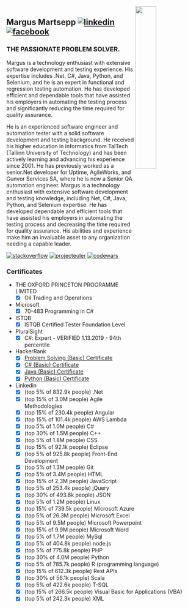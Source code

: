 <img align="right" width="33%" src="https://scontent-hel3-1.xx.fbcdn.net/v/t1.6435-9/84332732_2931300460253964_454701281320108032_n.jpg?_nc_cat=109&ccb=1-5&_nc_sid=09cbfe&_nc_ohc=sYtLOi1xrO4AX_aBwXK&_nc_ht=scontent-hel3-1.xx&oh=0757604df0a1bef1170df04f0beb5f68&oe=6174D7CB">

## Margus Martsepp [![linkedin](https://appicons.about.me/linkedin/32x32.png)](https://www.linkedin.com/in/margus-martsepp) [![facebook](https://appicons.about.me/facebook/32x32.png)](https://www.facebook.com/MARTSEPPMARGUS)
### THE PASSIONATE PROBLEM SOLVER.
Margus is a technology enthusiast with extensive software development and testing experience. His expertise includes .Net, C#, Java, Python, and Selenium, and he is an expert in functional and regression testing automation. He has developed efficient and dependable tools that have assisted his employers in automating the testing process and significantly reducing the time required for quality assurance.

He is an experienced software engineer and automation tester with a solid software development and testing background. He received his higher education in informatics from TalTech (Tallinn University of Technology) and has been actively learning and advancing his experience since 2001. He has previously worked as a senior.Net developer for Uptime, AgileWorks, and Gunvor Services SA, where he is now a Senior QA automation engineer. Margus is a technology enthusiast with extensive software development and testing knowledge, including Net, C#, Java, Python, and Selenium expertise. He has developed dependable and efficient tools that have assisted his employers in automating the testing process and decreasing the time required for quality assurance. His abilities and experience make him an invaluable asset to any organization needing a capable leader.

[![stackoverflow](https://stackexchange.com/users/flair/34563.png)](https://stackoverflow.com/cv/margusmartsepp)
[![projecteuler](https://projecteuler.net/profile/margusmartsepp.png)](https://projecteuler.net/)
[![codewars](https://www.codewars.com/users/margusmartsepp/badges/small)](https://www.codewars.com/users/margusmartsepp)

### Certificates
- THE OXFORD PRINCETON PROGRAMME LIMITED 
  - [x] Oil Trading and Operations
- Microsoft
  - [x] 70-483 Programming in C#
- ISTQB
  - [x]  ISTQB Certified Tester Foundation Level
- PluralSight
  - [x] C#: Expert - VERIFIED 1.13.2019 - 94th percentile
- HackerRank
  - [x] [Problem Solving (Basic) Certificate](https://www.hackerrank.com/certificates/7e5318a6fd54)
  - [x] [C# (Basic) Certificate](https://www.hackerrank.com/certificates/8455af5cf52f)
  - [x] [Java (Basic) Certificate](https://www.hackerrank.com/certificates/d6bff7e9e024)
  - [x] [Python (Basic) Certificate](https://www.hackerrank.com/certificates/81022243befb)
- Linkedin
  - [x] (top 5% of 832.9k people) .Net 
  - [x] (top 15% of 3.0M people) Agile Methodologies
  - [x] (top 15% of 230.4k people) Angular
  - [x] (top 15% of 101.4k people) AWS Lambda
  - [x] (top 5% of 1.0M people) C# 
  - [x] (top 30% of 1.5M people) C++ 
  - [x] (top 5% of 1.8M people) CSS 
  - [x] (top 15% of 92.1k people) Eclipse 
  - [x] (top 5% of 925.8k people) Front-End Development 
  - [x] (top 5% of 1.3M people) Git 
  - [x] (top 5% of 3.4M people) HTML
  - [x] (top 15% of 2.3M people) JavaScript 
  - [x] (top 5% of 253.4k people) jQuery 
  - [x] (top 30% of 493.8k people) JSON
  - [x] (top 5% of 1.2M people) Linux 
  - [x] (top 15% of 739.5k people) Microsoft Azure
  - [x] (top 5% of 26.3M people) Microsoft Excel
  - [x] (top 5% of 9.5M people) Microsoft Powerpoint
  - [x] (top 15% of 9.9M people) Microsoft Word
  - [x] (top 5% of 1.7M people) MySql 
  - [x] (top 5% of 404.8k people) node.js
  - [x] (top 5% of 775.8k people) PHP 
  - [x] (top 30% of 4.0M people) Python  
  - [x] (top 5% of 785.7k people) R (programming language)
  - [x] (top 15% of 612.3k people) Rest APIs 
  - [x] (top 30% of 56.1k people) Scala 
  - [x] (top 5% of 422.6k people) T-SQL 
  - [x] (top 15% of 266.5k people) Visual Basic for Applications (VBA)
  - [x] (top 5% of 242.3k people) XML 
<!---
- 👋 Hi, I’m @margusmartsepp
- 👀 I’m interested in ...
- 🌱 I’m currently learning ...
- 💞️ I’m looking to collaborate on ...
- 📫 How to reach me ...

margusmartsepp/margusmartsepp is a ✨ special ✨ repository because its `README.md` (this file) appears on your GitHub profile.
You can click the Preview link to take a look at your changes.
--->
